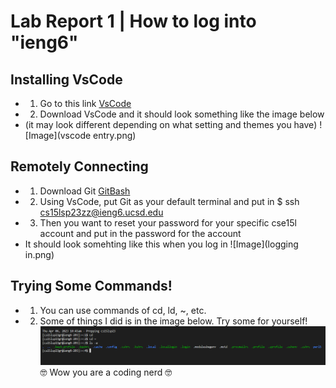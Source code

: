 # Lab Report 1 | How to log into "ieng6"
## Installing VsCode
- 1) Go to this link [VsCode](https://code.visualstudio.com/) 
- 2) Download VsCode and it should look something like the image below 
- (it may look different depending on what setting and themes you have)
![Image](vscode entry.png)
## Remotely Connecting
- 1) Download Git [GitBash](https://gitforwindows.org/)
- 2) Using VsCode, put Git as your default terminal and put in $ ssh cs15lsp23zz@ieng6.ucsd.edu
- 3) Then you want to reset your password for your specific cse15l account and put in the password for the account
- It should look somehting like this when you log in
![Image](logging in.png)
## Trying Some Commands!
- 1) You can use commands of cd, ld, ~, etc.
- 2) Some of things I did is in the image below. Try some for yourself!
![Image](blob.png)
🤓 Wow you are a coding nerd 🤓
